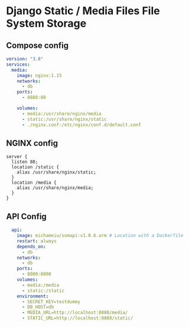 # Django Static /  Media Files File System Storage

## Compose config
```yml
version: "3.8"
services:
  media:
    image: nginx:1.15
    networks:
      - db
    ports:
      - 8888:80

    volumes:
      - media:/usr/share/nginx/media
      - static:/usr/share/nginx/static
      - ./nginx.conf:/etc/nginx/conf.d/default.conf

```

## NGINX config
```config
server {
  listen 80;
  location /static {
    alias /usr/share/nginx/static;
  }
  location /media {
    alias /usr/share/nginx/media;
  }
}
```

## API Config

```yml
  api:
    image: michameiu/somapi:v1.0.6.arm # Location with a Dockerfile
    restart: always
    depends_on:
      - db
    networks:
      - db
    ports:
      - 8000:8000
    volumes:
      - media:/media
      - static:/static
    environment:
      - SECRET_KEY=testdummy
      - DB_HOST=db
      - MEDIA_URL=http://localhost:8888/media/
      - STATIC_URL=http://localhost:8888/static/
```

